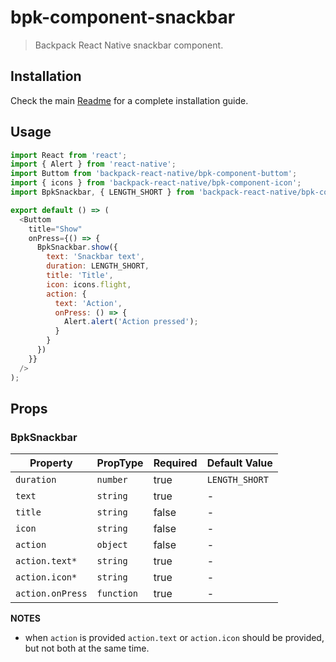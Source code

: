 # bpk-component-snackbar

> Backpack React Native snackbar component.

## Installation

Check the main [Readme](https://github.com/skyscanner/backpack-react-native#usage) for a complete installation guide.

## Usage

```js
import React from 'react';
import { Alert } from 'react-native';
import Buttom from 'backpack-react-native/bpk-component-buttom';
import { icons } from 'backpack-react-native/bpk-component-icon';
import BpkSnackbar, { LENGTH_SHORT } from 'backpack-react-native/bpk-component-snackbar';

export default () => (
  <Buttom
    title="Show"
    onPress={() => {
      BpkSnackbar.show({
        text: 'Snackbar text',
        duration: LENGTH_SHORT,
        title: 'Title',
        icon: icons.flight,
        action: {
          text: 'Action',
          onPress: () => {
            Alert.alert('Action pressed');
          }
        }
      })
    }}
  />
);
```

## Props

### BpkSnackbar

| Property         | PropType                                       | Required | Default Value |
| ---------------- | ---------------------------------------------- | -------- | ------------- |
| `duration`       | `number`                                       | true     | `LENGTH_SHORT`|
| `text`           | `string`                                       | true     | -             |
| `title`          | `string`                                       | false    | -             |
| `icon`           | `string`                                       | false    | -             |
| `action`         | `object`                                       | false    | -             |
| `action.text*`   | `string`                                       | true     | -             |
| `action.icon*`   | `string`                                       | true     | -             |
| `action.onPress` | `function`                                     | true     | -             |

**NOTES**

- when `action` is provided `action.text` or `action.icon` should be provided, but not both at the same time.
